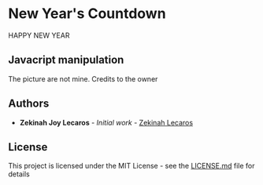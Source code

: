 # New Year's Countdown

HAPPY NEW YEAR

## Javacript manipulation

The picture are not mine. Credits to the owner

## Authors

* **Zekinah Joy Lecaros** - *Initial work* - [Zekinah Lecaros](https://github.com/zekinah)

## License

This project is licensed under the MIT License - see the [LICENSE.md](LICENSE.md) file for details
